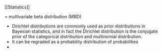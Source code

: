 [[Statistics]]

= multivariate beta distribution (MBD)
- Dirichlet distributions are commonly used as prior distributions in Bayesian statistics, and in fact the Dirichlet distribution is the conjugate prior of the categorical distribution and multinomial distribution.
- It can be regraded as a probability distribution of probabilities
- 